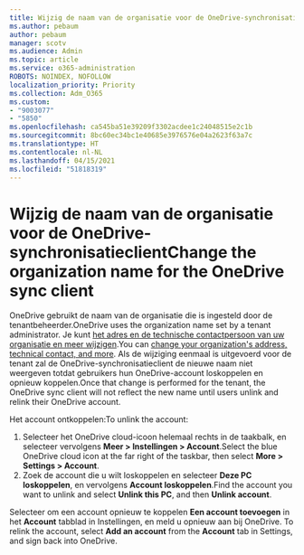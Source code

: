 ```yaml
---
title: Wijzig de naam van de organisatie voor de OneDrive-synchronisatieclient
ms.author: pebaum
author: pebaum
manager: scotv
ms.audience: Admin
ms.topic: article
ms.service: o365-administration
ROBOTS: NOINDEX, NOFOLLOW
localization_priority: Priority
ms.collection: Adm_O365
ms.custom:
- "9003077"
- "5850"
ms.openlocfilehash: ca545ba51e39209f3302acdee1c24048515e2c1b
ms.sourcegitcommit: 8bc60ec34bc1e40685e3976576e04a2623f63a7c
ms.translationtype: HT
ms.contentlocale: nl-NL
ms.lasthandoff: 04/15/2021
ms.locfileid: "51818319"
---
```

# <a name="change-the-organization-name-for-the-onedrive-sync-client"></a><span data-ttu-id="4eb2f-102">Wijzig de naam van de organisatie voor de OneDrive-synchronisatieclient</span><span class="sxs-lookup"><span data-stu-id="4eb2f-102">Change the organization name for the OneDrive sync client</span></span>

<span data-ttu-id="4eb2f-103">OneDrive gebruikt de naam van de organisatie die is ingesteld door de tenantbeheerder.</span><span class="sxs-lookup"><span data-stu-id="4eb2f-103">OneDrive uses the organization name set by a tenant administrator.</span></span>  <span data-ttu-id="4eb2f-104">Je kunt [het adres en de technische contactpersoon van uw organisatie en meer wijzigen](https://docs.microsoft.com/microsoft-365/admin/manage/change-address-contact-and-more).</span><span class="sxs-lookup"><span data-stu-id="4eb2f-104">You can [change your organization's address, technical contact, and more](https://docs.microsoft.com/microsoft-365/admin/manage/change-address-contact-and-more).</span></span> <span data-ttu-id="4eb2f-105">Als de wijziging eenmaal is uitgevoerd voor de tenant zal de OneDrive-synchronisatieclient de nieuwe naam niet weergeven totdat gebruikers hun OneDrive-account loskoppelen en opnieuw koppelen.</span><span class="sxs-lookup"><span data-stu-id="4eb2f-105">Once that change is performed for the tenant, the OneDrive sync client will not reflect the new name until users unlink and relink their OneDrive account.</span></span>

<span data-ttu-id="4eb2f-106">Het account ontkoppelen:</span><span class="sxs-lookup"><span data-stu-id="4eb2f-106">To unlink the account:</span></span>

1. <span data-ttu-id="4eb2f-107">Selecteer het OneDrive cloud-icoon helemaal rechts in de taakbalk, en selecteer vervolgens **Meer > Instellingen > Account**.</span><span class="sxs-lookup"><span data-stu-id="4eb2f-107">Select the blue OneDrive cloud icon at the far right of the taskbar, then select  **More > Settings > Account**.</span></span>
2. <span data-ttu-id="4eb2f-108">Zoek de account die u wilt loskoppelen en selecteer **Deze PC loskoppelen**, en vervolgens **Account loskoppelen**.</span><span class="sxs-lookup"><span data-stu-id="4eb2f-108">Find the account you want to unlink and select  **Unlink this PC**, and then  **Unlink account**.</span></span>

<span data-ttu-id="4eb2f-109">Selecteer om een account opnieuw te koppelen **Een account toevoegen** in het **Account** tabblad in Instellingen, en meld u opnieuw aan bij OneDrive. </span><span class="sxs-lookup"><span data-stu-id="4eb2f-109">To relink the account, select  **Add an account** from the  **Account** tab in Settings, and sign back into OneDrive.</span></span>